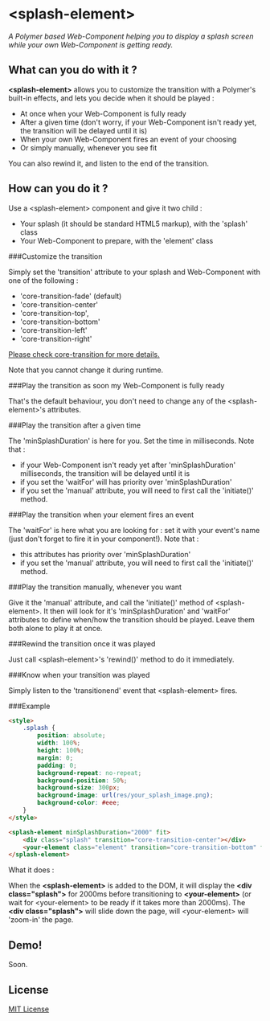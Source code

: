 # &lt;splash-element&gt;

_A Polymer based Web-Component helping you to display a splash screen while your own Web-Component is getting ready._


## What can you do with it ?

**&lt;splash-element&gt;** allows you to customize the transition with a Polymer's built-in effects, and lets you decide when it should be played :
* At once when your Web-Component is fully ready
* After a given time (don't worry, if your Web-Component isn't ready yet, the transition will be delayed until it is)
* When your own Web-Component fires an event of your choosing
* Or simply manually, whenever you see fit

You can also rewind it, and listen to the end of the transition.

## How can you do it ?

Use a &lt;splash-element&gt; component and give it two child :
* Your splash (it should be standard HTML5 markup), with the 'splash' class
* Your Web-Component to prepare, with the 'element' class

###Customize the transition

Simply set the 'transition' attribute to your splash and Web-Component with one of the following :
* 'core-transition-fade' (default)
* 'core-transition-center'
* 'core-transition-top',
* 'core-transition-bottom'
* 'core-transition-left'
* 'core-transition-right'

[Please check core-transition for more details.](https://github.com/Polymer/core-transition/blob/master/core-transition-css.html)

Note that you cannot change it during runtime.

###Play the transition as soon my Web-Component is fully ready

That's the default behaviour, you don't need to change any of the &lt;splash-element&gt;'s attributes.

###Play the transition after a given time

The 'minSplashDuration' is here for you. Set the time in milliseconds. Note that :
* if your Web-Component isn't ready yet after 'minSplashDuration' milliseconds, the transition will be delayed until it is
* if you set the 'waitFor' will has priority over 'minSplashDuration'
* if you set the 'manual' attribute, you will need to first call the 'initiate()' method. 

###Play the transition when your element fires an event

The 'waitFor' is here what you are looking for : set it with your event's name (just don't forget to fire it in your component!). Note that :
* this attributes has priority over 'minSplashDuration'
* if you set the 'manual' attribute, you will need to first call the 'initiate()' method. 

###Play the transition manually, whenever you want

Give it the 'manual' attribute, and call the 'initiate()' method of &lt;splash-element&gt;.
It then will look for it's 'minSplashDuration' and 'waitFor' attributes to define when/how the transition should be played. Leave them both alone to play it at once.

###Rewind the transition once it was played

Just call &lt;splash-element&gt;'s 'rewind()' method to do it immediately.

###Know when your transition was played

Simply listen to the 'transitionend' event that &lt;splash-element&gt; fires.

###Example

```html
<style>
	.splash {
		position: absolute;
		width: 100%;
		height: 100%;
		margin: 0;
		padding: 0;
		background-repeat: no-repeat;
		background-position: 50%;
		background-size: 300px;
		background-image: url(res/your_splash_image.png);
		background-color: #eee;
	}
</style>

<splash-element minSplashDuration="2000" fit>
	<div class="splash" transition="core-transition-center"></div>
	<your-element class="element" transition="core-transition-bottom" fit></your-element>
</splash-element>
```

What it does :

When the **&lt;splash-element&gt;** is added to the DOM, it will display the **&lt;div class="splash"&gt;** for 2000ms before transitioning to **&lt;your-element&gt;** (or wait for &lt;your-element&gt; to be ready if it takes more than 2000ms).
The **&lt;div class="splash"&gt;** will slide down the page, will &lt;your-element&gt; will 'zoom-in' the page.

## Demo!

Soon.

## License

[MIT License](http://opensource.org/licenses/MIT)
